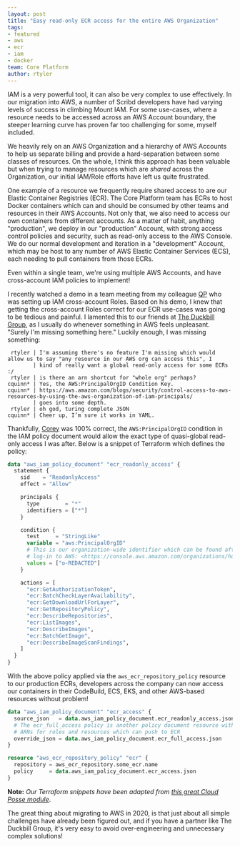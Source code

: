 ```yaml
---
layout: post
title: "Easy read-only ECR access for the entire AWS Organization"
tags:
- featured
- aws
- ecr
- iam
- docker
team: Core Platform
author: rtyler
---
```



IAM is a very powerful tool, it can also be very complex to use effectively. In
our migration into AWS, a number of Scribd developers have had varying levels
of success in climbing Mount IAM. For some use-cases, where a resource needs to
be accessed across an AWS Account boundary, the steeper learning curve has
proven far too challenging for some, myself included.

We heavily rely on an AWS Organization and a hierarchy of AWS Accounts
to help us separate billing and provide a hard-separation between some
classes of resources. On the whole, I think this approach has been valuable
but when trying to manage resources which are _shared_ across
the Organization, our initial IAM/Role efforts have left us quite frustrated.

One example of a resource we frequently require shared access to are
our Elastic Container Registries (ECR).
The Core Platform team has ECRs to host Docker containers which can and
should be consumed by other teams and resources in their AWS Accounts. Not
only that, we also need to access our own containers from different accounts.
As a matter of habit, anything "production", we deploy in our "production"
Account, with strong access control policies and security, such as read-only
access to the AWS Console. We do our normal development and iteration in a
"development" Account, which may be host to any number of AWS Elastic Container
Services (ECS), each needing to pull containers from those ECRs.

Even within a single team, we're using multiple AWS Accounts, and have
cross-account IAM policies to implement!

I recently watched a demo in a team meeting from my colleague
[QP](https://github.com/houqp) who was setting up IAM cross-account Roles.
Based on his demo, I knew that getting the cross-account Roles correct for our
ECR use-cases was going to be tedious and painful. I lamented this to our
friends at [The Duckbill Group](https://www.duckbillgroup.com/), as I usually
do whenever something in AWS feels unpleasant. "Surely I'm missing something
here." Luckily enough, I was missing something:

```
 rtyler | I'm assuming there's no feature I'm missing which would allow us to say "any resource in our AWS org can access this", I
        | kind of really want a global read-only access for some ECRs :/
 rtyler | is there an arn shortcut for "whole org" perhaps?
cquinn* | Yes, the AWS:PrincipalOrgID Condition Key.
cquinn* | https://aws.amazon.com/blogs/security/control-access-to-aws-resources-by-using-the-aws-organization-of-iam-principals/
        | goes into some depth.
 rtyler | oh god, turing complete JSON
cquinn* | Cheer up, I’m sure it works in YAML.
```

Thankfully, [Corey](twitter.com/QuinnyPig/) was 100% correct, the
`AWS:PrincipalOrgID` condition in the IAM policy document would allow the exact
type of quasi-global read-only access I was after. Below is a snippet of
Terraform which defines the policy:

```terraform
data "aws_iam_policy_document" "ecr_readonly_access" {
  statement {
    sid    = "ReadonlyAccess"
    effect = "Allow"

    principals {
      type        = "*"
      identifiers = ["*"]
    }

    condition {
      test     = "StringLike"
      variable = "aws:PrincipalOrgID"
      # This is our organization-wide identifier which can be found after
      # log-in to AWS: <https://console.aws.amazon.com/organizations/home>
      values = ["o-REDACTED"]
    }

    actions = [
      "ecr:GetAuthorizationToken",
      "ecr:BatchCheckLayerAvailability",
      "ecr:GetDownloadUrlForLayer",
      "ecr:GetRepositoryPolicy",
      "ecr:DescribeRepositories",
      "ecr:ListImages",
      "ecr:DescribeImages",
      "ecr:BatchGetImage",
      "ecr:DescribeImageScanFindings",
    ]
  }
}
```

With the above policy applied via the `aws_ecr_repository_policy` resource to
our production ECRs, developers across the company can now access our
containers in their CodeBuild, ECS, EKS, and other AWS-based resources without
problem!
```terraform
data "aws_iam_policy_document" "ecr_access" {
  source_json   = data.aws_iam_policy_document.ecr_readonly_access.json
  # The ecr_full_access policy is another policy document resource with more
  # ARNs for roles and resources which can push to ECR
  override_json = data.aws_iam_policy_document.ecr_full_access.json
}

resource "aws_ecr_repository_policy" "ecr" {
  repository = aws_ecr_repository.some_ecr.name
  policy     = data.aws_iam_policy_document.ecr_access.json
}
```

**Note:** _Our Terraform snippets have been adapted from [this great Cloud Posse
module](https://github.com/cloudposse/terraform-aws-ecr)_.



The great thing about migrating to AWS in 2020, is that just about all simple
challenges have already been figured out, and if you have a partner like
The Duckbill Group, it's very easy to avoid over-engineering and unnecessary
complex solutions!
